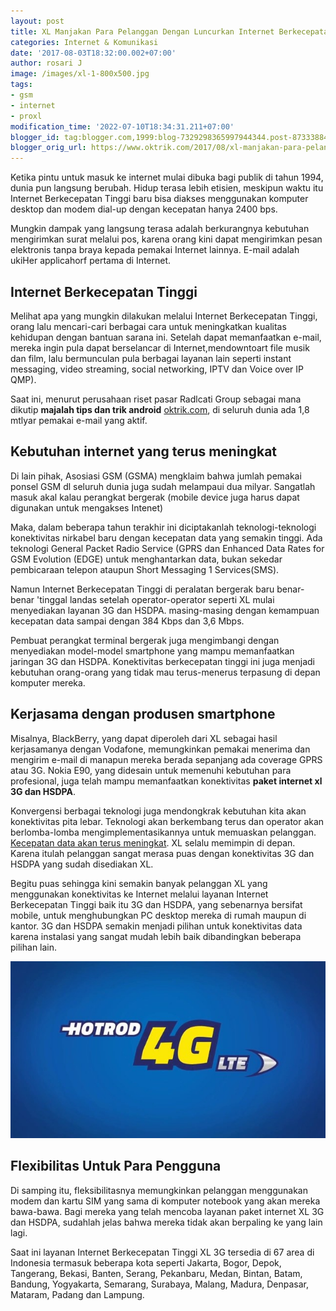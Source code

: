 ```yaml
---
layout: post
title: XL Manjakan Para Pelanggan Dengan Luncurkan Internet Berkecepatan Tinggi
categories: Internet & Komunikasi
date: '2017-08-03T18:32:00.002+07:00'
author: rosari J
image: /images/xl-1-800x500.jpg
tags:
- gsm
- internet
- proxl
modification_time: '2022-07-10T18:34:31.211+07:00'
blogger_id: tag:blogger.com,1999:blog-7329298365997944344.post-8733388446703753164
blogger_orig_url: https://www.oktrik.com/2017/08/xl-manjakan-para-pelanggan-dengan.html
---
```


Ketika pintu untuk masuk ke internet mulai dibuka bagi publik di tahun 1994, dunia pun langsung berubah. Hidup terasa lebih etisien, meskipun waktu itu Internet Berkecepatan Tinggi baru bisa diakses menggunakan komputer desktop dan modem dial-up dengan kecepatan hanya 2400 bps.

Mungkin dampak yang langsung terasa adalah berkurangnya kebutuhan mengirimkan surat melalui pos, karena orang kini dapat mengirimkan pesan elektronis tanpa braya kepada pemakai Internet lainnya. E-mail adalah ukiHer applicahorf pertama di Internet.

## Internet Berkecepatan Tinggi
Melihat apa yang mungkin dilakukan melalui Internet Berkecepatan Tinggi, orang lalu mencari-cari berbagai cara untuk meningkatkan kualitas kehidupan dengan bantuan sarana ini. Setelah dapat memanfaatkan e-mail, mereka ingin pula dapat berselancar di Internet,mendowntoart file musik dan film, lalu bermunculan pula berbagai layanan lain seperti instant messaging, video streaming, social networking, IPTV dan Voice over IP QMP).

Saat ini, menurut perusahaan riset pasar Radlcati Group sebagai mana dikutip **majalah tips dan trik android** [oktrik.com](https://www.oktrik.com/), di seluruh dunia ada 1,8 mtlyar pemakai e-mail yang aktif.

## Kebutuhan internet yang terus meningkat
Di lain pihak, Asosiasi GSM (GSMA) mengklaim bahwa jumlah pemakai ponsel GSM dl seluruh dunia juga sudah melampaui dua milyar. Sangatlah masuk akal kalau perangkat bergerak (mobile device juga harus dapat digunakan untuk mengakses Intenet)

Maka, dalam beberapa tahun terakhir ini diciptakanlah teknologi-teknologi konektivitas nirkabel baru dengan kecepatan data yang semakin tinggi. Ada teknologi General Packet Radio Service (GPRS dan Enhanced Data Rates for GSM Evolution (EDGE) untuk menghantarkan data, bukan sekedar pembicaraan telepon ataupun Short Messaging 1 Services(SMS).

Namun Internet Berkecepatan Tinggi di peralatan bergerak baru benar-benar 'tinggal landas setelah operator-operator seperti XL mulai menyediakan layanan 3G dan HSDPA. masing-masing dengan kemampuan kecepatan data sampai dengan 384 Kbps dan 3,6 Mbps.

Pembuat perangkat terminal bergerak juga mengimbangi dengan menyediakan model-model smartphone yang mampu memanfaatkan jaringan 3G dan HSDPA. Konektivitas berkecepatan tinggi ini juga menjadi kebutuhan orang-orang yang tidak mau terus-menerus terpasung di depan komputer mereka.

## Kerjasama dengan produsen smartphone
Misalnya, BlackBerry, yang dapat diperoleh dari XL sebagai hasil kerjasamanya dengan Vodafone, memungkinkan pemakai menerima dan mengirim e-mail di manapun mereka berada sepanjang ada coverage GPRS atau 3G. Nokia E90, yang didesain untuk memenuhi kebutuhan para profesional, juga telah mampu memanfaatkan konektivitas **paket internet xl 3G dan HSDPA**.

Konvergensi berbagai teknologi juga mendongkrak kebutuhan kita akan konektivitas pita lebar. Teknologi akan berkembang terus dan operator akan berlomba-lomba mengimplementasikannya untuk memuaskan pelanggan. [Kecepatan data akan terus meningkat](https://www.xl.co.id/id/mobile/prabayar/paket/internet). XL selalu memimpin di depan. Karena itulah pelanggan sangat merasa puas dengan konektivitas 3G dan HSDPA yang sudah disediakan XL.

Begitu puas sehingga kini semakin banyak pelanggan XL yang menggunakan konektivitas ke Internet melalui layanan Internet Berkecepatan Tinggi baik itu 3G dan HSDPA, yang sebenarnya bersifat mobile, untuk menghubungkan PC desktop mereka di rumah maupun di kantor. 3G dan HSDPA semakin menjadi pilihan untuk konektivitas data karena instalasi yang sangat mudah lebih baik dibandingkan beberapa pilihan lain.

![paket internet xl](/media/xl.jpg)

## Flexibilitas Untuk Para Pengguna
Di samping itu, fleksibilitasnya memungkinkan pelanggan menggunakan modem dan kartu SIM yang sama di komputer notebook yang akan mereka bawa-bawa. Bagi mereka yang telah mencoba layanan paket internet XL 3G dan HSDPA, sudahlah jelas bahwa mereka tidak akan berpaling ke yang lain lagi.

Saat ini layanan Internet Berkecepatan Tinggi XL 3G tersedia di 67 area di Indonesia termasuk beberapa kota seperti Jakarta, Bogor, Depok, Tangerang, Bekasi, Banten, Serang, Pekanbaru, Medan, Bintan, Batam, Bandung, Yogyakarta, Semarang, Surabaya, Malang, Madura, Denpasar, Mataram, Padang dan Lampung.
